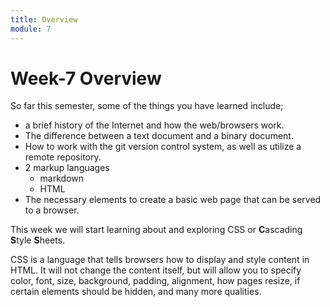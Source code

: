 ```yaml
---
title: Overview
module: 7
---
```


# Week-7 Overview

So far this semester, some of the things you have learned include;

- a brief history of the Internet and how the web/browsers work.
- The difference between a text document and a binary document.
- How to work with the git version control system, as well as utilize a remote repository.
- 2 markup languages
    - markdown
    - HTML
- The necessary elements to create a basic web page that can be served to a browser.


This week we will start learning about and exploring CSS or **C**ascading **S**tyle **S**heets.

CSS is a language that tells browsers how to display and style content in HTML. It will not change the content itself, but will allow you to specify color, font, size, background, padding, alignment, how pages resize, if certain elements should be hidden, and many more qualities. 
